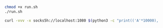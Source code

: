 ```bash
chmod +x run.sh
./run.sh
```
```bash
curl -vvv -x socks5h://localhost:1080 $(python3 -c "print(('A'*10000), end='')")
```


